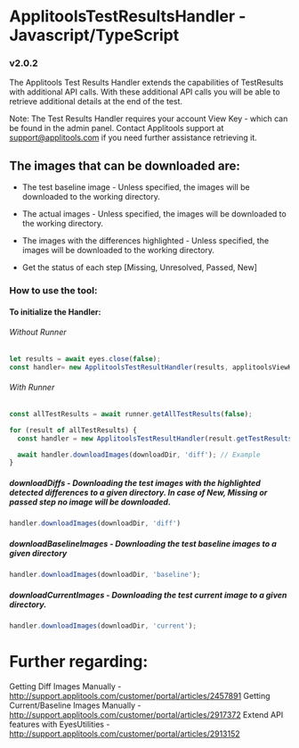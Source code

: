 # ApplitoolsTestResultsHandler - Javascript/TypeScript
### v2.0.2

The Applitools Test Results Handler extends the capabilities of TestResults with additional API calls.
With these additional API calls you will be able to retrieve additional details at the end of the test.

Note: The Test Results Handler requires your account View Key - which can be found in the admin panel. Contact Applitools support at support@applitools.com if you need further assistance retrieving it.

## The images that can be downloaded are:

- The test baseline image - Unless specified, the images will be downloaded to the working directory.

- The actual images - Unless specified, the images will be downloaded to the working directory.

- The images with the differences highlighted - Unless specified, the images will be downloaded to the working directory.

- Get the status of each step [Missing, Unresolved, Passed, New]

### How to use the tool:

#### To initialize the Handler:

###### Without Runner

```javascript
let results = await eyes.close(false);
const handler= new ApplitoolsTestResultHandler(results, applitoolsViewKey);
```

###### With Runner
```javascript
const allTestResults = await runner.getAllTestResults(false);

for (result of allTestResults) {
  const handler = new ApplitoolsTestResultHandler(result.getTestResults(), applitoolsViewKey);

  await handler.downloadImages(downloadDir, 'diff'); // Example
}
```

##### **downloadDiffs** -  Downloading the test images with the highlighted detected differences to a given directory. In case of New, Missing or passed step no image will be downloaded.
```javascript
handler.downloadImages(downloadDir, 'diff')
```

##### **downloadBaselineImages** -  Downloading the test baseline images to a given directory
```javascript
handler.downloadImages(downloadDir, 'baseline');
```

##### **downloadCurrentImages** -  Downloading the test current image to a given directory.
```javascript
handler.downloadImages(downloadDir, 'current');
```

# Further regarding:

Getting Diff Images Manually - http://support.applitools.com/customer/portal/articles/2457891
Getting Current/Baseline Images Manually - http://support.applitools.com/customer/portal/articles/2917372
Extend API features with EyesUtilities - http://support.applitools.com/customer/portal/articles/2913152
